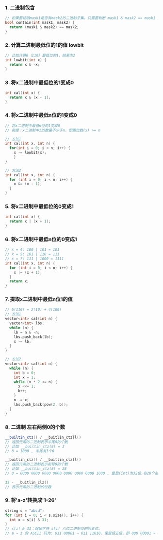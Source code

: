 ### 1. 二进制包含

```cpp
// 如果要证明mask1是否有mask2的二进制子集，只需要判断 mask1 & mask2 == mask1 是否成立即可
bool contain(int mask1, mask2) {
  return (mask1 & mask2) == mask2;
}
```



### 2. 计算二进制最低位的1的值  lowbit

```cpp
// 比如计算6（110）最低位的1，结果为2 
int lowbit(int x) {
  return x & -x;
}
```



### 3. 将x二进制中最低位的1变成0

```cpp
int cal(int x) {
  return x & (x - 1);
}
```



### 4. 将x二进制中最低n位的1变成0

```cpp
// 将x二进制中最低n位的1变成0
// 前提：x二进制中1的数量不少于n，即置位数(x) >= n

// 方法1
int cal(int x, int n) {
  for(int i = 0; i < n; i++) {
  	x -= lowbit(x);
	}
}

// 方法2
int cal(int x, int n) {
  for (int i = 0; i < n; i++) {
    x &= (x - 1);
  }
}
```



### 5. 将x二进制中最低位的0变成1

```cpp
int cal(int x) {
  return x | (x + 1);
}
```



### 6. 将x二进制中最低n位的0变成1

```cpp
// x = 4; 100 | 101 = 101
// x = 5; 101 | 110 = 111
// x = 7; 111 | 1000 = 1111
int cal(int x, int n) {
  for (int i = 0; i < n; i++) {
    x |= (x + 1);
  }
  return x;
}
```



### 7. 提取x二进制中最低n位1的值

```cpp
// 6(110) = 2(10) + 4(100)
// 方法1
vector<int> cal(int n) {
  vector<int> lbs;
  while (n) {
    lb = n & -n;
    lbs.push_back(lb);
    x -= lb;
  }
}

// 方法2
vector<int> cal(int n) {
  while (n) {
    int b = 0;
  	int x = 1;
    while (x * 2 <= n) {
      x <<= 1;
      b++;
    }
    n -= x;
    lbs.push_back(pow(2, b));
  }
}
```



### 8. 二进制 左右两侧0的个数

```cpp
__builtin_ctz() / __buitlin_ctzll()
// 返回元素的二进制表示末尾0的个数
// 比如 __builtin_ctz(8) = 3
// 8 = 1000 , 末尾有3个0

__buitlin_clz() / __buitlin_clzll()
// 返回元素的二进制表示前导0的个数
// 比如 __builtin_ctz(8) = 28
// 8 = 0000 0000 0000 0000 0000 0000 0000 1000 , 整型(int)为32位,有28个前导0
  
32 - __buitlin_clz()
// 表示元素的二进制的位数
```



### 9. 将'a-z'转换成'1-26'

```cpp
string s = "abcd";
for (int i = 0; i < s.size(); i++) {
  int x = s[i] & 31;
}
// s[i] & 31：保留字符 s[i] 八位二进制位的后五位。
// a ~ z 的 ASCII 码为: 011 00001 ~ 011 11010，保留后五位，即 000 00001 ~ 000 11010，正好是 1 ~ 26。
```

